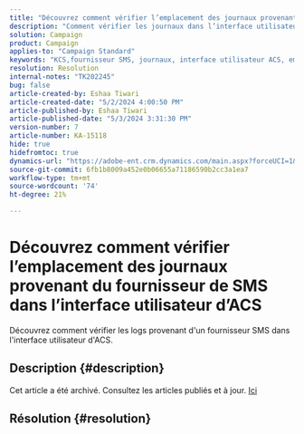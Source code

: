 ```yaml
---
title: "Découvrez comment vérifier l’emplacement des journaux provenant du fournisseur de SMS dans l’interface utilisateur d’ACS"
description: "Comment vérifier les journaux dans l’interface utilisateur d’ACS ?"
solution: Campaign
product: Campaign
applies-to: "Campaign Standard"
keywords: "KCS,fournisseur SMS, journaux, interface utilisateur ACS, emplacement"
resolution: Resolution
internal-notes: "TK202245"
bug: false
article-created-by: Eshaa Tiwari
article-created-date: "5/2/2024 4:00:50 PM"
article-published-by: Eshaa Tiwari
article-published-date: "5/3/2024 3:31:30 PM"
version-number: 7
article-number: KA-15118
hide: true
hidefromtoc: true
dynamics-url: "https://adobe-ent.crm.dynamics.com/main.aspx?forceUCI=1&pagetype=entityrecord&etn=knowledgearticle&id=10258f22-9d08-ef11-9f8a-6045bd006793"
source-git-commit: 6fb1b8009a452e0b06655a71186590b2cc3a1ea7
workflow-type: tm+mt
source-wordcount: '74'
ht-degree: 21%

---
```


# Découvrez comment vérifier l’emplacement des journaux provenant du fournisseur de SMS dans l’interface utilisateur d’ACS


Découvrez comment vérifier les logs provenant d&#39;un fournisseur SMS dans l&#39;interface utilisateur d&#39;ACS.

## Description {#description}

Cet article a été archivé. Consultez les articles publiés et à jour. [Ici](https://experienceleague.adobe.com/search.html?lang=fr#sort=relevancy)

## Résolution {#resolution}

